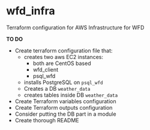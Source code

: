 # wfd_infra
Terraform configuration for AWS Infrastructure for WFD



**ТО DO**

- Create terraform configuration file that:
   - creates two aws EC2 instances:
      - both are CentOS based
      - wfd_client
      - psql_wfd
   - installs PostgreSQL on ```psql_wfd```
   - Creates a DB ```weather_data```
   - creates tables inside DB ```weather_data```
- Create Terraform variables configuration
- Create Terraform outputs configuration
- Consider putting the DB part in a module
- Create thorough README
